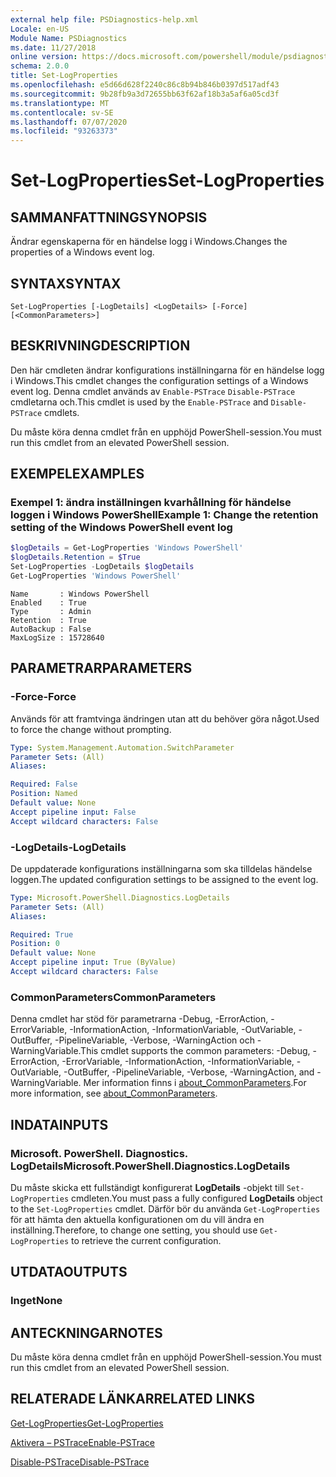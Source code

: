 ```yaml
---
external help file: PSDiagnostics-help.xml
Locale: en-US
Module Name: PSDiagnostics
ms.date: 11/27/2018
online version: https://docs.microsoft.com/powershell/module/psdiagnostics/set-logproperties?view=powershell-7.1&WT.mc_id=ps-gethelp
schema: 2.0.0
title: Set-LogProperties
ms.openlocfilehash: e5d66d628f2240c86c8b94b846b0397d517adf43
ms.sourcegitcommit: 9b28fb9a3d72655bb63f62af18b3a5af6a05cd3f
ms.translationtype: MT
ms.contentlocale: sv-SE
ms.lasthandoff: 07/07/2020
ms.locfileid: "93263373"
---
```

# <span data-ttu-id="1fc3e-102">Set-LogProperties</span><span class="sxs-lookup"><span data-stu-id="1fc3e-102">Set-LogProperties</span></span>

## <span data-ttu-id="1fc3e-103">SAMMANFATTNING</span><span class="sxs-lookup"><span data-stu-id="1fc3e-103">SYNOPSIS</span></span>
<span data-ttu-id="1fc3e-104">Ändrar egenskaperna för en händelse logg i Windows.</span><span class="sxs-lookup"><span data-stu-id="1fc3e-104">Changes the properties of a Windows event log.</span></span>

## <span data-ttu-id="1fc3e-105">SYNTAX</span><span class="sxs-lookup"><span data-stu-id="1fc3e-105">SYNTAX</span></span>

```
Set-LogProperties [-LogDetails] <LogDetails> [-Force] [<CommonParameters>]
```

## <span data-ttu-id="1fc3e-106">BESKRIVNING</span><span class="sxs-lookup"><span data-stu-id="1fc3e-106">DESCRIPTION</span></span>

<span data-ttu-id="1fc3e-107">Den här cmdleten ändrar konfigurations inställningarna för en händelse logg i Windows.</span><span class="sxs-lookup"><span data-stu-id="1fc3e-107">This cmdlet changes the configuration settings of a Windows event log.</span></span> <span data-ttu-id="1fc3e-108">Denna cmdlet används av `Enable-PSTrace` `Disable-PSTrace` cmdletarna och.</span><span class="sxs-lookup"><span data-stu-id="1fc3e-108">This cmdlet is used by the `Enable-PSTrace` and `Disable-PSTrace` cmdlets.</span></span>

<span data-ttu-id="1fc3e-109">Du måste köra denna cmdlet från en upphöjd PowerShell-session.</span><span class="sxs-lookup"><span data-stu-id="1fc3e-109">You must run this cmdlet from an elevated PowerShell session.</span></span>

## <span data-ttu-id="1fc3e-110">EXEMPEL</span><span class="sxs-lookup"><span data-stu-id="1fc3e-110">EXAMPLES</span></span>

### <span data-ttu-id="1fc3e-111">Exempel 1: ändra inställningen kvarhållning för händelse loggen i Windows PowerShell</span><span class="sxs-lookup"><span data-stu-id="1fc3e-111">Example 1: Change the retention setting of the Windows PowerShell event log</span></span>

```powershell
$logDetails = Get-LogProperties 'Windows PowerShell'
$logDetails.Retention = $True
Set-LogProperties -LogDetails $logDetails
Get-LogProperties 'Windows PowerShell'
```

```Output
Name       : Windows PowerShell
Enabled    : True
Type       : Admin
Retention  : True
AutoBackup : False
MaxLogSize : 15728640
```

## <span data-ttu-id="1fc3e-112">PARAMETRAR</span><span class="sxs-lookup"><span data-stu-id="1fc3e-112">PARAMETERS</span></span>

### <span data-ttu-id="1fc3e-113">-Force</span><span class="sxs-lookup"><span data-stu-id="1fc3e-113">-Force</span></span>

<span data-ttu-id="1fc3e-114">Används för att framtvinga ändringen utan att du behöver göra något.</span><span class="sxs-lookup"><span data-stu-id="1fc3e-114">Used to force the change without prompting.</span></span>

```yaml
Type: System.Management.Automation.SwitchParameter
Parameter Sets: (All)
Aliases:

Required: False
Position: Named
Default value: None
Accept pipeline input: False
Accept wildcard characters: False
```

### <span data-ttu-id="1fc3e-115">-LogDetails</span><span class="sxs-lookup"><span data-stu-id="1fc3e-115">-LogDetails</span></span>

<span data-ttu-id="1fc3e-116">De uppdaterade konfigurations inställningarna som ska tilldelas händelse loggen.</span><span class="sxs-lookup"><span data-stu-id="1fc3e-116">The updated configuration settings to be assigned to the event log.</span></span>

```yaml
Type: Microsoft.PowerShell.Diagnostics.LogDetails
Parameter Sets: (All)
Aliases:

Required: True
Position: 0
Default value: None
Accept pipeline input: True (ByValue)
Accept wildcard characters: False
```

### <span data-ttu-id="1fc3e-117">CommonParameters</span><span class="sxs-lookup"><span data-stu-id="1fc3e-117">CommonParameters</span></span>

<span data-ttu-id="1fc3e-118">Denna cmdlet har stöd för parametrarna -Debug, -ErrorAction, -ErrorVariable, -InformationAction, -InformationVariable, -OutVariable, -OutBuffer, -PipelineVariable, -Verbose, -WarningAction och -WarningVariable.</span><span class="sxs-lookup"><span data-stu-id="1fc3e-118">This cmdlet supports the common parameters: -Debug, -ErrorAction, -ErrorVariable, -InformationAction, -InformationVariable, -OutVariable, -OutBuffer, -PipelineVariable, -Verbose, -WarningAction, and -WarningVariable.</span></span> <span data-ttu-id="1fc3e-119">Mer information finns i [about_CommonParameters](https://go.microsoft.com/fwlink/?LinkID=113216).</span><span class="sxs-lookup"><span data-stu-id="1fc3e-119">For more information, see [about_CommonParameters](https://go.microsoft.com/fwlink/?LinkID=113216).</span></span>

## <span data-ttu-id="1fc3e-120">INDATA</span><span class="sxs-lookup"><span data-stu-id="1fc3e-120">INPUTS</span></span>

### <span data-ttu-id="1fc3e-121">Microsoft. PowerShell. Diagnostics. LogDetails</span><span class="sxs-lookup"><span data-stu-id="1fc3e-121">Microsoft.PowerShell.Diagnostics.LogDetails</span></span>

<span data-ttu-id="1fc3e-122">Du måste skicka ett fullständigt konfigurerat **LogDetails** -objekt till `Set-LogProperties` cmdleten.</span><span class="sxs-lookup"><span data-stu-id="1fc3e-122">You must pass a fully configured **LogDetails** object to the `Set-LogProperties` cmdlet.</span></span>
<span data-ttu-id="1fc3e-123">Därför bör du använda `Get-LogProperties` för att hämta den aktuella konfigurationen om du vill ändra en inställning.</span><span class="sxs-lookup"><span data-stu-id="1fc3e-123">Therefore, to change one setting, you should use `Get-LogProperties` to retrieve the current configuration.</span></span>

## <span data-ttu-id="1fc3e-124">UTDATA</span><span class="sxs-lookup"><span data-stu-id="1fc3e-124">OUTPUTS</span></span>

### <span data-ttu-id="1fc3e-125">Inget</span><span class="sxs-lookup"><span data-stu-id="1fc3e-125">None</span></span>

## <span data-ttu-id="1fc3e-126">ANTECKNINGAR</span><span class="sxs-lookup"><span data-stu-id="1fc3e-126">NOTES</span></span>

<span data-ttu-id="1fc3e-127">Du måste köra denna cmdlet från en upphöjd PowerShell-session.</span><span class="sxs-lookup"><span data-stu-id="1fc3e-127">You must run this cmdlet from an elevated PowerShell session.</span></span>

## <span data-ttu-id="1fc3e-128">RELATERADE LÄNKAR</span><span class="sxs-lookup"><span data-stu-id="1fc3e-128">RELATED LINKS</span></span>

[<span data-ttu-id="1fc3e-129">Get-LogProperties</span><span class="sxs-lookup"><span data-stu-id="1fc3e-129">Get-LogProperties</span></span>](Get-LogProperties.md)

[<span data-ttu-id="1fc3e-130">Aktivera – PSTrace</span><span class="sxs-lookup"><span data-stu-id="1fc3e-130">Enable-PSTrace</span></span>](Enable-PSTrace.md)

[<span data-ttu-id="1fc3e-131">Disable-PSTrace</span><span class="sxs-lookup"><span data-stu-id="1fc3e-131">Disable-PSTrace</span></span>](Disable-PSTrace.md)

